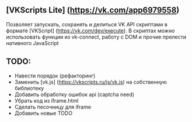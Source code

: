## [VKScripts Lite] (https://vk.com/app6979558)

Позволяет запускать, сохранять и делиться VK API скриптами в формате [VKScript] (https://vk.com/dev/execute).
В скриптах можно использовать функции из vk-connect, работу с DOM и прочие прелести нативного JavaScript

## TODO:
- Навести порядок (рефакторинг)
- Заменить [vk.js] (https://vkscripts.ru/js/vk.js) на собственную библиотеку
- Добавить обработку ошибок api (captcha need)
- Убрать код из iframe.html
- Сделать песочницу для iframe
- Добавить новые TODO
